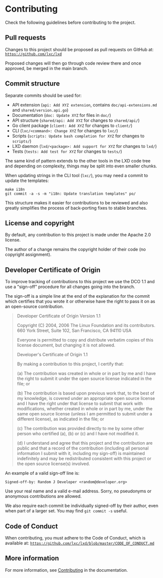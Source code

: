 # Contributing

Check the following guidelines before contributing to the project.

## Pull requests

Changes to this project should be proposed as pull requests on GitHub
at: [`https://github.com/lxc/lxd`](https://github.com/lxc/lxd)

Proposed changes will then go through code review there and once approved,
be merged in the main branch.

## Commit structure

Separate commits should be used for:

- API extension (`api: Add XYZ extension`, contains `doc/api-extensions.md` and `shared/version.api.go`)
- Documentation (`doc: Update XYZ` for files in `doc/`)
- API structure (`shared/api: Add XYZ` for changes to `shared/api/`)
- Go client package (`client: Add XYZ` for changes to `client/`)
- CLI (`lxc/<command>: Change XYZ` for changes to `lxc/`)
- Scripts (`scripts: Update bash completion for XYZ` for changes to `scripts/`)
- LXD daemon (`lxd/<package>: Add support for XYZ` for changes to `lxd/`)
- Tests (`tests: Add test for XYZ` for changes to `tests/`)

The same kind of pattern extends to the other tools in the LXD code tree
and depending on complexity, things may be split into even smaller chunks.

When updating strings in the CLI tool (`lxc/`), you may need a commit to update the templates:

    make i18n
    git commit -a -s -m "i18n: Update translation templates" po/

This structure makes it easier for contributions to be reviewed and also
greatly simplifies the process of back-porting fixes to stable branches.

## License and copyright

By default, any contribution to this project is made under the Apache
2.0 license.

The author of a change remains the copyright holder of their code
(no copyright assignment).


## Developer Certificate of Origin

To improve tracking of contributions to this project we use the DCO 1.1
and use a "sign-off" procedure for all changes going into the branch.

The sign-off is a simple line at the end of the explanation for the
commit which certifies that you wrote it or otherwise have the right
to pass it on as an open-source contribution.

> Developer Certificate of Origin
> Version 1.1
>
> Copyright (C) 2004, 2006 The Linux Foundation and its contributors.
> 660 York Street, Suite 102,
> San Francisco, CA 94110 USA
>
> Everyone is permitted to copy and distribute verbatim copies of this
> license document, but changing it is not allowed.
>
> Developer's Certificate of Origin 1.1
>
> By making a contribution to this project, I certify that:
>
> (a) The contribution was created in whole or in part by me and I
>     have the right to submit it under the open source license
>     indicated in the file; or
>
> (b) The contribution is based upon previous work that, to the best
>     of my knowledge, is covered under an appropriate open source
>     license and I have the right under that license to submit that
>     work with modifications, whether created in whole or in part
>     by me, under the same open source license (unless I am
>     permitted to submit under a different license), as indicated
>     in the file; or
>
> (c) The contribution was provided directly to me by some other
>     person who certified (a), (b) or (c) and I have not modified
>     it.
>
> (d) I understand and agree that this project and the contribution
>     are public and that a record of the contribution (including all
>     personal information I submit with it, including my sign-off) is
>     maintained indefinitely and may be redistributed consistent with
>     this project or the open source license(s) involved.

An example of a valid sign-off line is:

```
Signed-off-by: Random J Developer <random@developer.org>
```

Use your real name and a valid e-mail address.
Sorry, no pseudonyms or anonymous contributions are allowed.

We also require each commit be individually signed-off by their author,
even when part of a larger set. You may find `git commit -s` useful.

## Code of Conduct

When contributing, you must adhere to the Code of Conduct, which is available at: [`https://github.com/lxc/lxd/blob/master/CODE_OF_CONDUCT.md`](https://github.com/lxc/lxd/blob/master/CODE_OF_CONDUCT.md)

<!-- Include end contributing -->

## More information

For more information, see [Contributing](https://linuxcontainers.org/lxd/docs/stable-5.0/contributing/) in the documentation.
